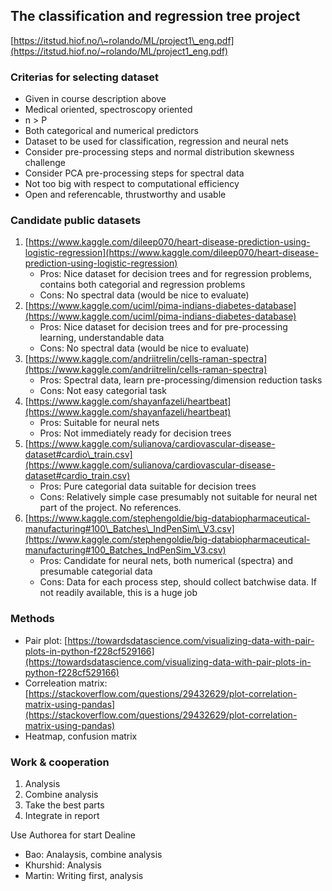## The classification and regression tree project
[https://itstud.hiof.no/\~rolando/ML/project1\_eng.pdf](https://itstud.hiof.no/~rolando/ML/project1_eng.pdf)

### Criterias for selecting dataset
* Given in course description above
* Medical oriented, spectroscopy oriented
* n \> P
* Both categorical and numerical predictors
* Dataset to be used for classification, regression and neural nets
* Consider pre-processing steps and normal distribution skewness challenge
* Consider PCA pre-processing steps for spectral data
* Not too big with respect to computational efficiency
* Open and referencable, thrustworthy and usable

### Candidate public datasets
1. [https://www.kaggle.com/dileep070/heart-disease-prediction-using-logistic-regression](https://www.kaggle.com/dileep070/heart-disease-prediction-using-logistic-regression)
	* Pros: Nice dataset for decision trees and for regression problems, contains both categorial and regression problems
	* Cons: No spectral data (would be nice to evaluate)
2. [https://www.kaggle.com/uciml/pima-indians-diabetes-database](https://www.kaggle.com/uciml/pima-indians-diabetes-database)
	* Pros: Nice dataset for decision trees and for pre-processing learning, understandable data
	* Cons: No spectral data (would be nice to evaluate)
3. [https://www.kaggle.com/andriitrelin/cells-raman-spectra](https://www.kaggle.com/andriitrelin/cells-raman-spectra)
	* Pros: Spectral data, learn pre-processing/dimension reduction tasks
	* Cons: Not easy categorial task
4. [https://www.kaggle.com/shayanfazeli/heartbeat](https://www.kaggle.com/shayanfazeli/heartbeat)
	* Pros: Suitable for neural nets
	* Pros: Not immediately ready for decision trees
5. [https://www.kaggle.com/sulianova/cardiovascular-disease-dataset#cardio\_train.csv](https://www.kaggle.com/sulianova/cardiovascular-disease-dataset#cardio_train.csv)
	* Pros: Pure categorial data suitable for decision trees
	* Cons: Relatively simple case presumably not suitable for neural net part of the project. No references.
6. [https://www.kaggle.com/stephengoldie/big-databiopharmaceutical-manufacturing#100\_Batches\_IndPenSim\_V3.csv](https://www.kaggle.com/stephengoldie/big-databiopharmaceutical-manufacturing#100_Batches_IndPenSim_V3.csv)
	* Pros: Candidate for neural nets, both numerical (spectra) and presumable categorial data
	* Cons: Data for each process step, should collect batchwise data. If not readily available, this is a huge job

### Methods
* Pair plot: [https://towardsdatascience.com/visualizing-data-with-pair-plots-in-python-f228cf529166](https://towardsdatascience.com/visualizing-data-with-pair-plots-in-python-f228cf529166)
* Correleation matrix: [https://stackoverflow.com/questions/29432629/plot-correlation-matrix-using-pandas](https://stackoverflow.com/questions/29432629/plot-correlation-matrix-using-pandas)
* Heatmap, confusion matrix

### Work & cooperation

1. Analysis
2. Combine analysis
3. Take the best parts
4. Integrate in report

Use Authorea for start
Dealine

* Bao: Analaysis, combine analysis
* Khurshid: Analysis
* Martin: Writing first, analysis